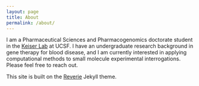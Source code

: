 ```yaml
---
layout: page
title: About
permalink: /about/
---
```


I am a Pharmaceutical Sciences and Pharmacogenomics doctorate student in the [Keiser Lab](https://www.keiserlab.org/) at UCSF. I have an undergraduate research background in gene therapy for blood disease, and I am currently interested in applying computational methods to small molecule experimental interrogations. Please feel free to reach out.

This site is built on the [Reverie](https://github.com/amitmerchant1990/reverie) Jekyll theme.